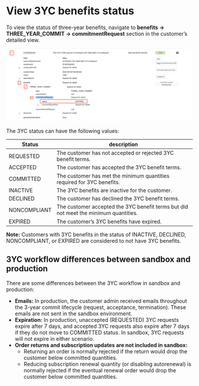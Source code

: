 # View 3YC benefits status

To view the status of three-year benefits, navigate to **benefits -> THREE_YEAR_COMMIT -> commitmentRequest**  section in the customer’s detailed view.

![View 3YC benefit status](../image/view_3yc.png)

The 3YC status can have the following values:

| Status       | description                                                                            |
|--------------|----------------------------------------------------------------------------------------|
| REQUESTED    | The customer has not accepted or rejected   3YC benefit terms.                            |
| ACCEPTED     | The customer has accepted the 3YC benefit   terms.                                          |
| COMMITTED    | The customer has met the minimum quantities  required for 3YC benefits.                         |
| INACTIVE     | The 3YC benefits are inactive for the customer.                                             |
| DECLINED     | The customer has declined the 3YC   benefit terms.                                          |
| NONCOMPLIANT | The customer accepted the 3YC benefit   terms but did not meet the minimum quantities. |
| EXPIRED      | The customer’s 3YC benefits have expired.                                               |

**Note:** Customers with 3YC benefits in the status of INACTIVE, DECLINED, NONCOMPLIANT, or EXPIRED are considered to not have 3YC benefits.

## 3YC workflow differences between sandbox and production

There are some differences between the 3YC workflow in sandbox and production:

- **Emails:** In production, the customer admin received emails throughout the 3-year commit lifecycle (request, acceptance, termination). These emails are not sent in the sandbox environment.
- **Expiration:** In production, unaccepted (REQUESTED) 3YC requests expire after 7 days, and accepted 3YC requests also expire after 7 days if they do not move to COMMITTED status. In sandbox, 3YC requests will not expire in either scenario.
- **Order returns and subscription updates are not included in sandbox:**
  - Returning an order is normally rejected if the return would drop the customer below committed quantities.
  - Reducing subscription renewal quantity (or disabling autorenewal) is normally  rejected if the eventual renewal order would drop the customer below committed quantities.
